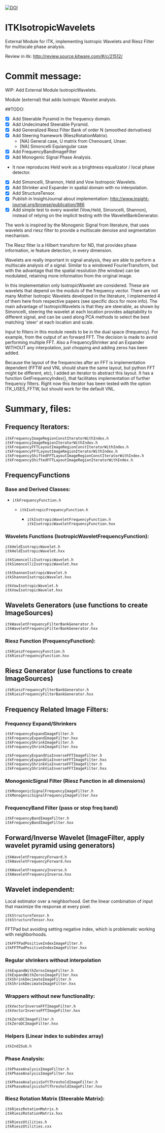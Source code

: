 [![DOI](https://zenodo.org/badge/67762635.svg)](https://zenodo.org/badge/latestdoi/67762635)

# ITKIsotropicWavelets
External Module for ITK, implementing Isotropic Wavelets and Riesz Filter for multiscale phase analysis.

Review in itk: http://review.source.kitware.com/#/c/21512/

# Commit message:
WIP: Add External Module IsotropicWavelets.

Module (external) that adds Isotropic Wavelet analysis.

##TODO:

- [x] Add Steerable Pyramid in the frequency domain.
- [x] Add Undecimated Steerable Pyramid.
- [x] Add Generalized Riesz Filter Bank of order N (smoothed derivatives)
- [x] Add Steering framework (RieszRotationMatrix).
  - [NA] General case, U matrix from Chenouard, Unser.
  - [NA] Simoncelli Equiangular case
- [x] Add FrequencyBandImageFilter
- [x] Add Monogenic Signal Phase Analysis.
 - It now reproduces Held work as a brightness equalizator / local phase detector.
- [x] Add Simoncelli, Shannon, Held and Vow Isotropoic Wavelets.
- [x] Add Shrinker and Expander in spatial domain with no interpolation.
- [x] Add StructureTensor.
- [x] Publish in InsightJournal about implementation: http://www.insight-journal.org/browse/publication/986
- [x] Add simple test to every wavelet (Vow,Held, Simoncelli, Shannon), instead of relying on the implicit testing with the WaveletBankGenerator.

The work is inspired by the Monogenic Signal from literature, that uses
wavelets and riesz filter to provide a multiscale denoise and segmentation
mechanism.

The Riesz filter is a Hilbert transform for ND, that provides phase
information, ie feature detection, in every dimension.

Wavelets are really important in signal analysis, they are able to perform a
multiscale analysis of a signal.
Similar to a windowed FourierTransform, but with the advantage that the
spatial resolution (the window) can be modulated, retaining more
information from the original image.

In this implementation only IsotropicWavelet are considered. These are
wavelets that depend on the modulo of the frequency vector.
There are not many Mother Isotropic Wavelets developed in the literature,
I implemented 4 of them here from respective papers (see specific docs for more info).
The main advantage of IsotropicWavelets is that they are steerable, as
shown by Simoncelli, steering the wavelet at each location provides
adaptability to different signal, and can be used along PCA methods to
select the best matching 'steer' at each location and scale.

Input to filters in this module needs to be in the dual space (frequency).
For example, from the output of an forward FFT. The decision is made to
avoid performing multiple FFT.
Also a FrequencyShrinker and an Expander WITHOUT any interpolation, just
chopping and adding zeros has been added.

Because the layout of the frequencies after an FFT is implementation
dependent (FFTW and VNL should share the same layout, but python FFT
might be different, etc), I added an iterator to abstract this layout.
It has a function GetFrequencyIndex(), that facilitates implementation
of further frequency filters.
Right now this iterator has been tested with the option ITK_USES_FFTW,
but should work for the default VNL.


# Summary, files:

## Frequency Iterators:

```
itkFrequencyImageRegionConstIteratorWithIndex.h
itkFrequencyImageRegionIteratorWithIndex.h
itkFrequencyFFTLayoutImageRegionConstIteratorWithIndex.h
itkFrequencyFFTLayoutImageRegionIteratorWithIndex.h
itkFrequencyShiftedFFTLayoutImageRegionConstIteratorWithIndex.h
itkFrequencyShiftedFFTLayoutImageRegionIteratorWithIndex.h
```

## FrequencyFunctions
### Base and Derived Classes:

* `itkFrequencyFunction.h`

  * `itkIsotropicFrequencyFunction.h`

    * `itkIsotropicWaveletFrequencyFunction.h itkIsotropicWaveletFrequencyFunction.hxx`

### Wavelets Functions (IsotropicWaveletFrequencyFunction):

```
itkHeldIsotropicWavelet.h
itkHeldIsotropicWavelet.hxx

itkSimoncelliIsotropicWavelet.h
itkSimoncelliIsotropicWavelet.hxx

itkShannonIsotropicWavelet.h
itkShannonIsotropicWavelet.hxx

itkVowIsotropicWavelet.h
itkVowIsotropicWavelet.hxx
```

## Wavelets Generators (use functions to create ImageSources)

```
itkWaveletFrequencyFilterBankGenerator.h
itkWaveletFrequencyFilterBankGenerator.hxx
```

### Riesz Function (FrequencyFunction):

```
itkRieszFrequencyFunction.h
itkRieszFrequencyFunction.hxx
```

## Riesz Generator (use functions to create ImageSources)
```
itkRieszFrequencyFilterBankGenerator.h
itkRieszFrequencyFilterBankGenerator.hxx
```

## Frequency Related Image Filters:

### Frequency Expand/Shrinkers

```
itkFrequencyExpandImageFilter.h
itkFrequencyExpandImageFilter.hxx
itkFrequencyShrinkImageFilter.h
itkFrequencyShrinkImageFilter.hxx

itkFrequencyExpandViaInverseFFTImageFilter.h
itkFrequencyExpandViaInverseFFTImageFilter.hxx
itkFrequencyShrinkViaInverseFFTImageFilter.h
itkFrequencyShrinkViaInverseFFTImageFilter.hxx
```

### MonogenicSignal Filter (Riesz Function in all dimensions)

```
itkMonogenicSignalFrequencyImageFilter.h
itkMonogenicSignalFrequencyImageFilter.hxx
```

### FrequencyBand Filter (pass or stop freq band)

```
itkFrequencyBandImageFilter.h
itkFrequencyBandImageFilter.hxx
```

## Forward/Inverse Wavelet (ImageFilter, apply wavelet pyramid using generators)

```
itkWaveletFrequencyForward.h
itkWaveletFrequencyForward.hxx

itkWaveletFrequencyInverse.h
itkWaveletFrequencyInverse.hxx
```

## Wavelet independent:

Local estimator over a neighborhood. Get the linear combination of input that maximize the response at every pixel.

```
itkStructureTensor.h
itkStructureTensor.hxx
```

FFTPad but avoiding setting negative index, which is problematic working with neighborhoods.

```
itkFFTPadPositiveIndexImageFilter.h
itkFFTPadPositiveIndexImageFilter.hxx
```

### Regular shrinkers without interpolation

```
itkExpandWithZerosImageFilter.h
itkExpandWithZerosImageFilter.hxx
itkShrinkDecimateImageFilter.h
itkShrinkDecimateImageFilter.hxx
```

### Wrappers without new functionality:

```
itkVectorInverseFFTImageFilter.h
itkVectorInverseFFTImageFilter.hxx

itkZeroDCImageFilter.h
itkZeroDCImageFilter.hxx
```

### Helpers (Linear index to subindex array)

```
itkInd2Sub.h
```

### Phase Analysis:

```
itkPhaseAnalysisImageFilter.h
itkPhaseAnalysisImageFilter.hxx

itkPhaseAnalysisSoftThresholdImageFilter.h
itkPhaseAnalysisSoftThresholdImageFilter.hxx
```

### Riesz Rotation Matrix (Steerable Matrix):

```
itkRieszRotationMatrix.h
itkRieszRotationMatrix.hxx

itkRieszUtilities.h
itkRieszUtilities.cxx
```

